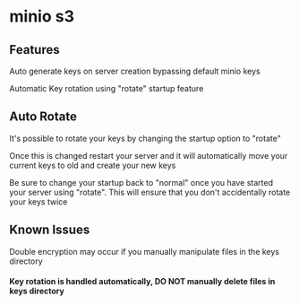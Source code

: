 # minio s3

## Features
Auto generate keys on server creation bypassing default minio keys


Automatic Key rotation using "rotate" startup feature

## Auto Rotate
It's possible to rotate your keys by changing the startup option to "rotate"


Once this is changed restart your server and it will automatically move your current keys to old and create your new keys


Be sure to change your startup back to "normal" once you have started your server using "rotate". This will ensure that you don't accidentally rotate your keys twice

## Known Issues

Double encryption may occur if you manually manipulate files in the keys directory

#### Key rotation is handled automatically, DO NOT manually delete files in keys directory
